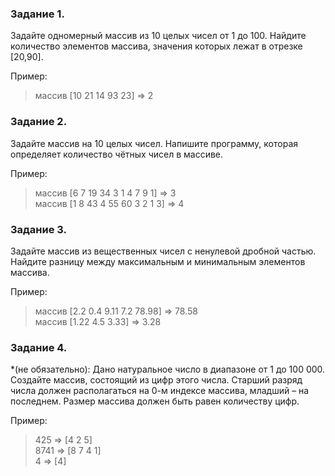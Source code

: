 ### Задание 1.
Задайте одномерный массив из 10 целых
чисел от 1 до 100. Найдите количество элементов
массива, значения которых лежат в отрезке [20,90].

Пример: 

> массив [10 21 14 93 23] => 2


### Задание 2.
 Задайте массив на 10 целых чисел.
Напишите программу, которая определяет
количество чётных чисел в массиве.

Пример: 

>массив [6 7 19 34 3 1 4 7 9 1] => 3<br>
>массив [1 8 43 4 55 60 3 2 1 3] => 4


### Задание 3.
 Задайте массив из вещественных чисел с
ненулевой дробной частью. Найдите разницу между
максимальным и минимальным элементов массива.

Пример: 

> массив [2.2 0.4 9.11 7.2 78.98] => 78.58<br>
> массив [1.22 4.5 3.33] => 3.28


### Задание 4.
*(не обязательно): Дано натуральное
число в диапазоне от 1 до 100 000. Создайте массив,
состоящий из цифр этого числа. Старший разряд
числа должен располагаться на 0-м индексе
массива, младший – на последнем. Размер массива
должен быть равен количеству цифр.

Пример: 

>425 => [4 2 5]<br>
>8741 => [8 7 4 1]<br>
>4 => [4]
